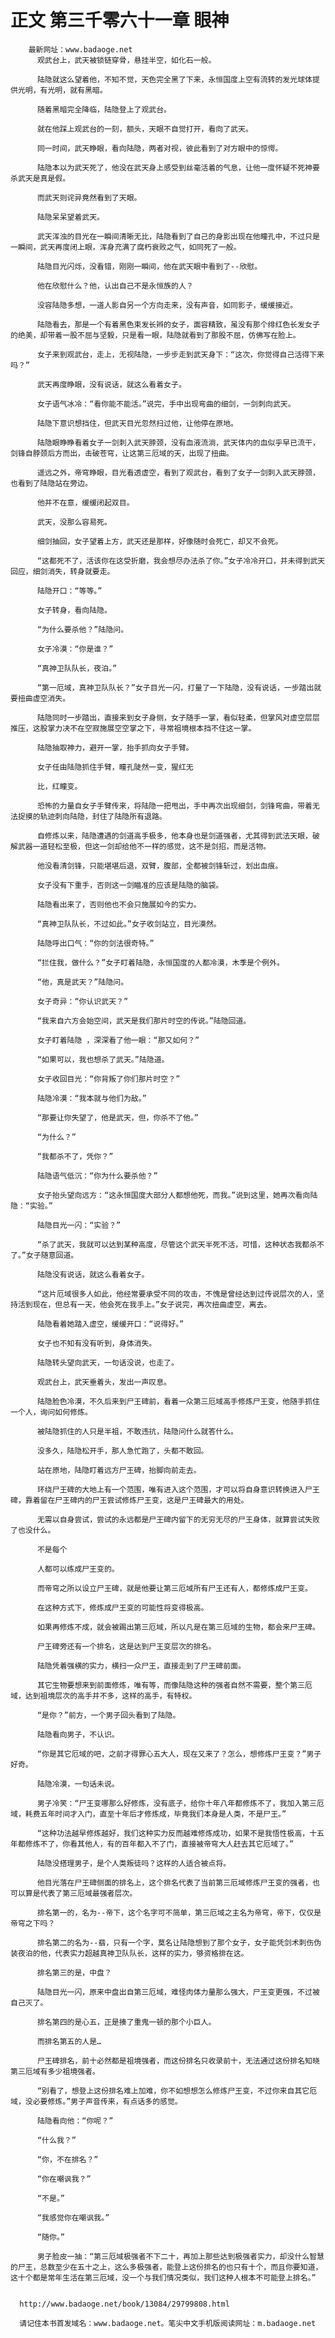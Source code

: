 # 正文 第三千零六十一章 眼神
        最新网址：www.badaoge.net
          观武台上，武天被锁链穿骨，悬挂半空，如化石一般。
      
          陆隐就这么望着他，不知不觉，天色完全黑了下来，永恒国度上空有流转的发光球体提供光明，有光明，就有黑暗。
      
          随着黑暗完全降临，陆隐登上了观武台。
      
          就在他踩上观武台的一刻，额头，天眼不自觉打开，看向了武天。
      
          同一时间，武天睁眼，看向陆隐，两者对视，彼此看到了对方眼中的惊愕。
      
          陆隐本以为武天死了，他没在武天身上感受到丝毫活着的气息，让他一度怀疑不死神要杀武天是真是假。
      
          而武天则诧异竟然看到了天眼。
      
          陆隐呆呆望着武天。
      
          武天浑浊的目光在一瞬间清晰无比，陆隐看到了自己的身影出现在他瞳孔中，不过只是一瞬间，武天再度闭上眼，浑身充满了腐朽衰败之气，如同死了一般。
      
          陆隐目光闪烁，没看错，刚刚一瞬间，他在武天眼中看到了--欣慰。
      
          他在欣慰什么？他，认出自己不是永恒族的人？
      
          没容陆隐多想，一道人影自另一个方向走来，没有声音，如同影子，缓缓接近。
      
          陆隐看去，那是一个有着黑色束发长辫的女子，面容精致，虽没有那个绯红色长发女子的绝美，却带着一股不屈与坚毅，只是看一眼，陆隐就看到了那股不屈，仿佛写在脸上。
      
          女子来到观武台，走上，无视陆隐，一步步走到武天身下：“这次，你觉得自己活得下来吗？”
      
          武天再度睁眼，没有说话，就这么看着女子。
      
          女子语气冰冷：“看你能不能活。”说完，手中出现弯曲的细剑，一剑刺向武天。
      
          陆隐下意识想挡住，但武天目光忽然扫过他，让他停在原地。
      
          陆隐眼睁睁看着女子一剑刺入武天脖颈，没有血液流淌，武天体内的血似乎早已流干，剑锋自脖颈后方而出，击破苍穹，让这第三厄域的天，出现了扭曲。
      
          遥远之外，帝穹睁眼，目光看透虚空，看到了观武台，看到了女子一剑刺入武天脖颈，也看到了陆隐站在旁边。
      
          他并不在意，缓缓闭起双目。
      
          武天，没那么容易死。
      
          细剑抽回，女子望着上方，武天还是那样，好像随时会死亡，却又不会死。
      
          “这都死不了，活该你在这受折磨，我会想尽办法杀了你。”女子冷冷开口，并未得到武天回应，细剑消失，转身就要走。
      
          陆隐开口：“等等。”
      
          女子转身，看向陆隐。
      
          “为什么要杀他？”陆隐问。
      
          女子冷漠：“你是谁？”
      
          “真神卫队队长，夜泊。”
      
          “第一厄域，真神卫队队长？”女子目光一闪，打量了一下陆隐，没有说话，一步踏出就要扭曲虚空消失。
      
          陆隐同时一步踏出，直接来到女子身侧，女子随手一掌，看似轻柔，但掌风对虚空层层推压，这股掌力决不在空寂施展空空掌之下，寻常祖境根本挡不住这一掌。
      
          陆隐抽取神力，避开一掌，抬手抓向女子手臂。
      
          女子任由陆隐抓住手臂，瞳孔陡然一变，猩红无
      
          比，红瞳变。
      
          恐怖的力量自女子手臂传来，将陆隐一把甩出，手中再次出现细剑，剑锋弯曲，带着无法捉摸的轨迹刺向陆隐，封住了陆隐所有退路。
      
          自修炼以来，陆隐遭遇的剑道高手极多，他本身也是剑道强者，尤其得到武法天眼，破解武器一道轻松至极，但这一剑却给他不一样的感觉，这不是剑招，而是活物。
      
          他没看清剑锋，只能堪堪后退，双臂，腹部，全都被剑锋斩过，划出血痕。
      
          女子没有下重手，否则这一剑瞄准的应该是陆隐的脑袋。
      
          陆隐看出来了，否则他也不会只施展如今的实力。
      
          “真神卫队队长，不过如此。”女子收剑站立，目光漠然。
      
          陆隐呼出口气：“你的剑法很奇特。”
      
          “拦住我，做什么？”女子盯着陆隐，永恒国度的人都冷漠，木季是个例外。
      
          “他，真是武天？”陆隐问。
      
          女子奇异：“你认识武天？”
      
          “我来自六方会始空间，武天是我们那片时空的传说。”陆隐回道。
      
          女子盯着陆隐 ，深深看了他一眼：“那又如何？”
      
          “如果可以，我也想杀了武天。”陆隐道。
      
          女子收回目光：“你背叛了你们那片时空？”
      
          陆隐冷漠：“我本就与他们为敌。”
      
          “那要让你失望了，他是武天，但，你杀不了他。”
      
          “为什么？”
      
          “我都杀不了，凭你？”
      
          陆隐语气低沉：“你为什么要杀他？”
      
          女子抬头望向远方：“这永恒国度大部分人都想他死，而我。”说到这里，她再次看向陆隐：“实验。”
      
          陆隐目光一闪：“实验？”
      
          “杀了武天，我就可以达到某种高度，尽管这个武天半死不活，可惜，这种状态我都杀不了。”女子随意回道。
      
          陆隐没有说话，就这么看着女子。
      
          “这片厄域很多人如此，他经常要承受不同的攻击，不愧是曾经达到过传说层次的人，坚持活到现在，但总有一天，他会死在我手上。”女子说完，再次扭曲虚空，离去。
      
          陆隐看着她踏入虚空，缓缓开口：“说得好。”
      
          女子也不知有没有听到，身体消失。
      
          陆隐转头望向武天，一句话没说，也走了。
      
          观武台上，武天垂着头，发出一声叹息。
      
          陆隐脸色冷漠，不久后来到尸王碑前，看着一众第三厄域高手修炼尸王变，他随手抓住一个人，询问如何修炼。
      
          被陆隐抓住的人只是半祖，不敢违抗，陆隐问什么就答什么。
      
          没多久，陆隐松开手，那人急忙跑了，头都不敢回。
      
          站在原地，陆隐盯着远方尸王碑，抬脚向前走去。
      
          环绕尸王碑的大地上有一个范围，唯有进入这个范围，才可以将自身意识转换进入尸王碑，靠着留在尸王碑内的尸王尝试修炼尸王变，这是尸王碑最大的用处。
      
          无需以自身尝试，尝试的永远都是尸王碑内留下的无穷无尽的尸王身体，就算尝试失败了也没什么。
      
          不是每个
      
          人都可以练成尸王变的。
      
          而帝穹之所以设立尸王碑，就是他要让第三厄域所有尸王还有人，都修炼成尸王变。
      
          在这种方式下，修炼成尸王变的可能性将变得极高。
      
          如果再修炼不成，就会被踢出第三厄域，所以凡是在第三厄域的生物，都会来尸王碑。
      
          尸王碑旁还有一个排名，这是达到尸王变层次的排名。
      
          陆隐凭着强横的实力，横扫一众尸王，直接走到了尸王碑前面。
      
          其它生物要想来到前面修炼，唯有等，而像陆隐这种的强者自然不需要，整个第三厄域，达到祖境层次的高手并不多，这样的高手，有特权。
      
          “是你？”前方，一个男子回头看到了陆隐。
      
          陆隐看向男子，不认识。
      
          “你是其它厄域的吧，之前才得罪心五大人，现在又来了？怎么，想修炼尸王变？”男子好奇。
      
          陆隐冷漠，一句话未说。
      
          男子冷笑：“尸王变哪那么好修炼，没有底子，给你十年八年都修炼不了，我加入第三厄域，耗费五年时间才入门，直至十年后才修炼成，毕竟我们本身是人类，不是尸王。”
      
          “这种功法越早修炼越好，我们这种实力反而越难修炼成功，如果不是我悟性极高，十五年都修炼不了，你看其他人，有的百年都入不了门，直接被帝穹大人赶去其它厄域了。”
      
          陆隐没搭理男子，是个人类叛徒吗？这样的人适合被点将。
      
          他目光落在尸王碑侧面的排名上，这个排名代表了当前第三厄域修炼尸王变的强者，也可以算是代表了第三厄域最强者层次。
      
          排名第一的，名为--帝下，这个名字可不简单，第三厄域之主名为帝穹，帝下，仅仅是帝穹之下吗？
      
          排名第二的名为--翡，只有一个字，莫名让陆隐想到了那个女子，女子能凭剑术刺伤伪装夜泊的他，代表实力超越真神卫队队长，这样的实力，够资格排在这。
      
          排名第三的是，中盘？
      
          陆隐目光一闪，原来中盘出自第三厄域，难怪肉体力量那么强大，尸王变更强，不过被自己灭了。
      
          排名第四的是心五，正是揍了重鬼一顿的那个小巨人。
      
          而排名第五的人是…
      
          尸王碑排名，前十必然都是祖境强者，而这份排名只收录前十，无法通过这份排名知晓第三厄域有多少祖境强者。
      
          “别看了，想登上这份排名难上加难，你不如想想怎么修炼尸王变，不过你来自其它厄域，没必要修炼。”男子声音传来，有点话多的感觉。
      
          陆隐看向他：“你呢？”
      
          “什么我？”
      
          “你，不在排名？”
      
          “你在嘲讽我？”
      
          “不是。”
      
          “我感觉你在嘲讽我。”
      
          “随你。”
      
          男子脸皮一抽：“第三厄域极强者不下二十，再加上那些达到极强者实力，却没什么智慧的尸王，总数至少在五十之上，这么多极强者，能登上这份排名的也只有十个，而且你要知道，这十个都是常年生活在第三厄域，没一个与我们情况类似，我们这种人根本不可能登上排名。”
      
      
      http://www.badaoge.net/book/13084/29799808.html
      
      请记住本书首发域名：www.badaoge.net。笔尖中文手机版阅读网址：m.badaoge.net